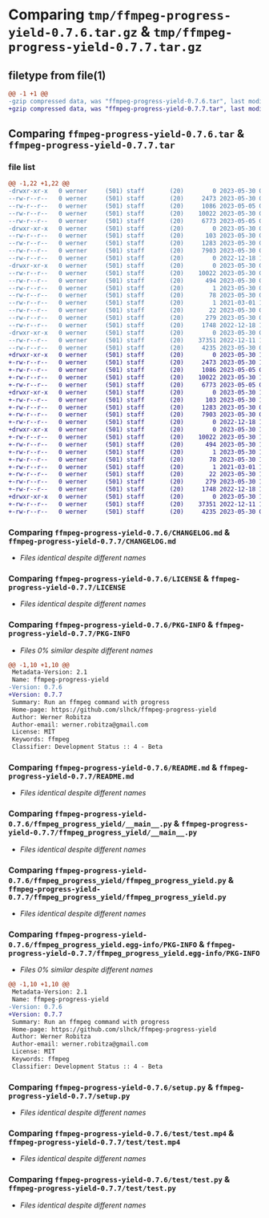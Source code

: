 # Comparing `tmp/ffmpeg-progress-yield-0.7.6.tar.gz` & `tmp/ffmpeg-progress-yield-0.7.7.tar.gz`

## filetype from file(1)

```diff
@@ -1 +1 @@
-gzip compressed data, was "ffmpeg-progress-yield-0.7.6.tar", last modified: Tue May 30 07:05:57 2023, max compression
+gzip compressed data, was "ffmpeg-progress-yield-0.7.7.tar", last modified: Tue May 30 14:51:49 2023, max compression
```

## Comparing `ffmpeg-progress-yield-0.7.6.tar` & `ffmpeg-progress-yield-0.7.7.tar`

### file list

```diff
@@ -1,22 +1,22 @@
-drwxr-xr-x   0 werner     (501) staff       (20)        0 2023-05-30 07:05:57.176997 ffmpeg-progress-yield-0.7.6/
--rw-r--r--   0 werner     (501) staff       (20)     2473 2023-05-30 07:05:56.000000 ffmpeg-progress-yield-0.7.6/CHANGELOG.md
--rw-r--r--   0 werner     (501) staff       (20)     1086 2023-05-05 06:38:37.000000 ffmpeg-progress-yield-0.7.6/LICENSE
--rw-r--r--   0 werner     (501) staff       (20)    10022 2023-05-30 07:05:57.177096 ffmpeg-progress-yield-0.7.6/PKG-INFO
--rw-r--r--   0 werner     (501) staff       (20)     6773 2023-05-05 06:38:38.000000 ffmpeg-progress-yield-0.7.6/README.md
-drwxr-xr-x   0 werner     (501) staff       (20)        0 2023-05-30 07:05:57.175205 ffmpeg-progress-yield-0.7.6/ffmpeg_progress_yield/
--rw-r--r--   0 werner     (501) staff       (20)      103 2023-05-30 07:05:55.000000 ffmpeg-progress-yield-0.7.6/ffmpeg_progress_yield/__init__.py
--rw-r--r--   0 werner     (501) staff       (20)     1283 2023-05-30 06:56:19.000000 ffmpeg-progress-yield-0.7.6/ffmpeg_progress_yield/__main__.py
--rw-r--r--   0 werner     (501) staff       (20)     7903 2023-05-30 07:05:38.000000 ffmpeg-progress-yield-0.7.6/ffmpeg_progress_yield/ffmpeg_progress_yield.py
--rw-r--r--   0 werner     (501) staff       (20)        0 2022-12-18 19:28:54.000000 ffmpeg-progress-yield-0.7.6/ffmpeg_progress_yield/py.typed
-drwxr-xr-x   0 werner     (501) staff       (20)        0 2023-05-30 07:05:57.176051 ffmpeg-progress-yield-0.7.6/ffmpeg_progress_yield.egg-info/
--rw-r--r--   0 werner     (501) staff       (20)    10022 2023-05-30 07:05:57.000000 ffmpeg-progress-yield-0.7.6/ffmpeg_progress_yield.egg-info/PKG-INFO
--rw-r--r--   0 werner     (501) staff       (20)      494 2023-05-30 07:05:57.000000 ffmpeg-progress-yield-0.7.6/ffmpeg_progress_yield.egg-info/SOURCES.txt
--rw-r--r--   0 werner     (501) staff       (20)        1 2023-05-30 07:05:57.000000 ffmpeg-progress-yield-0.7.6/ffmpeg_progress_yield.egg-info/dependency_links.txt
--rw-r--r--   0 werner     (501) staff       (20)       78 2023-05-30 07:05:57.000000 ffmpeg-progress-yield-0.7.6/ffmpeg_progress_yield.egg-info/entry_points.txt
--rw-r--r--   0 werner     (501) staff       (20)        1 2021-03-01 12:51:44.000000 ffmpeg-progress-yield-0.7.6/ffmpeg_progress_yield.egg-info/not-zip-safe
--rw-r--r--   0 werner     (501) staff       (20)       22 2023-05-30 07:05:57.000000 ffmpeg-progress-yield-0.7.6/ffmpeg_progress_yield.egg-info/top_level.txt
--rw-r--r--   0 werner     (501) staff       (20)      279 2023-05-30 07:05:57.177518 ffmpeg-progress-yield-0.7.6/setup.cfg
--rw-r--r--   0 werner     (501) staff       (20)     1748 2022-12-18 19:28:54.000000 ffmpeg-progress-yield-0.7.6/setup.py
-drwxr-xr-x   0 werner     (501) staff       (20)        0 2023-05-30 07:05:57.176776 ffmpeg-progress-yield-0.7.6/test/
--rw-r--r--   0 werner     (501) staff       (20)    37351 2022-12-11 11:53:49.000000 ffmpeg-progress-yield-0.7.6/test/test.mp4
--rw-r--r--   0 werner     (501) staff       (20)     4235 2023-05-30 07:03:53.000000 ffmpeg-progress-yield-0.7.6/test/test.py
+drwxr-xr-x   0 werner     (501) staff       (20)        0 2023-05-30 14:51:49.009763 ffmpeg-progress-yield-0.7.7/
+-rw-r--r--   0 werner     (501) staff       (20)     2473 2023-05-30 14:51:48.000000 ffmpeg-progress-yield-0.7.7/CHANGELOG.md
+-rw-r--r--   0 werner     (501) staff       (20)     1086 2023-05-05 06:38:37.000000 ffmpeg-progress-yield-0.7.7/LICENSE
+-rw-r--r--   0 werner     (501) staff       (20)    10022 2023-05-30 14:51:49.009870 ffmpeg-progress-yield-0.7.7/PKG-INFO
+-rw-r--r--   0 werner     (501) staff       (20)     6773 2023-05-05 06:38:38.000000 ffmpeg-progress-yield-0.7.7/README.md
+drwxr-xr-x   0 werner     (501) staff       (20)        0 2023-05-30 14:51:49.007881 ffmpeg-progress-yield-0.7.7/ffmpeg_progress_yield/
+-rw-r--r--   0 werner     (501) staff       (20)      103 2023-05-30 14:51:46.000000 ffmpeg-progress-yield-0.7.7/ffmpeg_progress_yield/__init__.py
+-rw-r--r--   0 werner     (501) staff       (20)     1283 2023-05-30 06:56:19.000000 ffmpeg-progress-yield-0.7.7/ffmpeg_progress_yield/__main__.py
+-rw-r--r--   0 werner     (501) staff       (20)     7903 2023-05-30 07:05:38.000000 ffmpeg-progress-yield-0.7.7/ffmpeg_progress_yield/ffmpeg_progress_yield.py
+-rw-r--r--   0 werner     (501) staff       (20)        0 2022-12-18 19:28:54.000000 ffmpeg-progress-yield-0.7.7/ffmpeg_progress_yield/py.typed
+drwxr-xr-x   0 werner     (501) staff       (20)        0 2023-05-30 14:51:49.008745 ffmpeg-progress-yield-0.7.7/ffmpeg_progress_yield.egg-info/
+-rw-r--r--   0 werner     (501) staff       (20)    10022 2023-05-30 14:51:48.000000 ffmpeg-progress-yield-0.7.7/ffmpeg_progress_yield.egg-info/PKG-INFO
+-rw-r--r--   0 werner     (501) staff       (20)      494 2023-05-30 14:51:48.000000 ffmpeg-progress-yield-0.7.7/ffmpeg_progress_yield.egg-info/SOURCES.txt
+-rw-r--r--   0 werner     (501) staff       (20)        1 2023-05-30 14:51:48.000000 ffmpeg-progress-yield-0.7.7/ffmpeg_progress_yield.egg-info/dependency_links.txt
+-rw-r--r--   0 werner     (501) staff       (20)       78 2023-05-30 14:51:48.000000 ffmpeg-progress-yield-0.7.7/ffmpeg_progress_yield.egg-info/entry_points.txt
+-rw-r--r--   0 werner     (501) staff       (20)        1 2021-03-01 12:51:44.000000 ffmpeg-progress-yield-0.7.7/ffmpeg_progress_yield.egg-info/not-zip-safe
+-rw-r--r--   0 werner     (501) staff       (20)       22 2023-05-30 14:51:48.000000 ffmpeg-progress-yield-0.7.7/ffmpeg_progress_yield.egg-info/top_level.txt
+-rw-r--r--   0 werner     (501) staff       (20)      279 2023-05-30 14:51:49.010215 ffmpeg-progress-yield-0.7.7/setup.cfg
+-rw-r--r--   0 werner     (501) staff       (20)     1748 2022-12-18 19:28:54.000000 ffmpeg-progress-yield-0.7.7/setup.py
+drwxr-xr-x   0 werner     (501) staff       (20)        0 2023-05-30 14:51:49.009508 ffmpeg-progress-yield-0.7.7/test/
+-rw-r--r--   0 werner     (501) staff       (20)    37351 2022-12-11 11:53:49.000000 ffmpeg-progress-yield-0.7.7/test/test.mp4
+-rw-r--r--   0 werner     (501) staff       (20)     4235 2023-05-30 07:03:53.000000 ffmpeg-progress-yield-0.7.7/test/test.py
```

### Comparing `ffmpeg-progress-yield-0.7.6/CHANGELOG.md` & `ffmpeg-progress-yield-0.7.7/CHANGELOG.md`

 * *Files identical despite different names*

### Comparing `ffmpeg-progress-yield-0.7.6/LICENSE` & `ffmpeg-progress-yield-0.7.7/LICENSE`

 * *Files identical despite different names*

### Comparing `ffmpeg-progress-yield-0.7.6/PKG-INFO` & `ffmpeg-progress-yield-0.7.7/PKG-INFO`

 * *Files 0% similar despite different names*

```diff
@@ -1,10 +1,10 @@
 Metadata-Version: 2.1
 Name: ffmpeg-progress-yield
-Version: 0.7.6
+Version: 0.7.7
 Summary: Run an ffmpeg command with progress
 Home-page: https://github.com/slhck/ffmpeg-progress-yield
 Author: Werner Robitza
 Author-email: werner.robitza@gmail.com
 License: MIT
 Keywords: ffmpeg
 Classifier: Development Status :: 4 - Beta
```

### Comparing `ffmpeg-progress-yield-0.7.6/README.md` & `ffmpeg-progress-yield-0.7.7/README.md`

 * *Files identical despite different names*

### Comparing `ffmpeg-progress-yield-0.7.6/ffmpeg_progress_yield/__main__.py` & `ffmpeg-progress-yield-0.7.7/ffmpeg_progress_yield/__main__.py`

 * *Files identical despite different names*

### Comparing `ffmpeg-progress-yield-0.7.6/ffmpeg_progress_yield/ffmpeg_progress_yield.py` & `ffmpeg-progress-yield-0.7.7/ffmpeg_progress_yield/ffmpeg_progress_yield.py`

 * *Files identical despite different names*

### Comparing `ffmpeg-progress-yield-0.7.6/ffmpeg_progress_yield.egg-info/PKG-INFO` & `ffmpeg-progress-yield-0.7.7/ffmpeg_progress_yield.egg-info/PKG-INFO`

 * *Files 0% similar despite different names*

```diff
@@ -1,10 +1,10 @@
 Metadata-Version: 2.1
 Name: ffmpeg-progress-yield
-Version: 0.7.6
+Version: 0.7.7
 Summary: Run an ffmpeg command with progress
 Home-page: https://github.com/slhck/ffmpeg-progress-yield
 Author: Werner Robitza
 Author-email: werner.robitza@gmail.com
 License: MIT
 Keywords: ffmpeg
 Classifier: Development Status :: 4 - Beta
```

### Comparing `ffmpeg-progress-yield-0.7.6/setup.py` & `ffmpeg-progress-yield-0.7.7/setup.py`

 * *Files identical despite different names*

### Comparing `ffmpeg-progress-yield-0.7.6/test/test.mp4` & `ffmpeg-progress-yield-0.7.7/test/test.mp4`

 * *Files identical despite different names*

### Comparing `ffmpeg-progress-yield-0.7.6/test/test.py` & `ffmpeg-progress-yield-0.7.7/test/test.py`

 * *Files identical despite different names*

